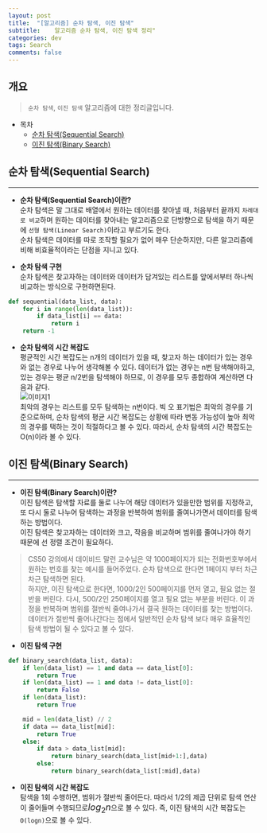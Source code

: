 ```yaml
---
layout: post
title:  "[알고리즘] 순차 탐색, 이진 탐색"
subtitle:    알고리즘 순차 탐색, 이진 탐색 정리"
categories: dev
tags: Search
comments: false
---
```


## 개요
>  `순차 탐색`, `이진 탐색` 알고리즘에 대한 정리글입니다.

- 목차
    - [순차 탐색(Sequential Search)](#순차-탐색(Sequential-Search))
    - [이진 탐색(Binary Search)](#이진-탐색(Binary-Search))


## 순차 탐색(Sequential Search)
---

* __순차 탐색(Sequential Search)이란?__  
순차 탐색은 말 그대로 배열에서 원하는 데이터를 찾아낼 때, 처음부터 끝까지 `차례대로 비교`하며 원하는 데이터를 찾아내는 알고리즘으로 단방향으로 탐색을 하기 때문에 `선형 탐색(Linear Search)`이라고 부르기도 한다.  
순차 탐색은 데이터를 따로 조작할 필요가 없어 매우 단순하지만, 다른 알고리즘에 비해 비효율적이라는 단점을 지니고 있다.  

* __순차 탐색 구현__  
순차 탐색은 찾고자하는 데이터와 데이터가 담겨있는 리스트를 앞에서부터 하나씩 비교하는 방식으로 구현하면된다.  
```python
def sequential(data_list, data):
	for i in range(len(data_list)):
		if data_list[i] == data:
			return i
	return -1
```  

* __순차 탐색의 시간 복잡도__  
평균적인 시간 복잡도는 n개의 데이터가 있을 때, 찾고자 하는 데이터가 있는 경우와 없는 경우로 나누어 생각해볼 수 있다. 데이터가 없는 경우는 n번 탐색해야하고, 있는 경우는 평균 n/2번을 탐색해야 하므로, 이 경우를 모두 종합하여 계산하면 다음과 같다.  
![이미지1]()  
최악의 경우는 리스트를 모두 탐색하는 n번이다. 빅 오 표기법은 최악의 경우를 기준으로하며, 순차 탐색의 평균 시간 복잡도는 상황에 따라 변동 가능성이 높아 최악의 경우를 택하는 것이 적절하다고 볼 수 있다. 따라서, 순차 탐색의 시간 복잡도는 O(n)이라 볼 수 있다.  


## 이진 탐색(Binary Search)
---

* __이진 탐색(Binary Search)이란?__  
이진 탐색은 탐색할 자료를 둘로 나누어 해당 데이터가 있을만한 범위를 지정하고, 또 다시 둘로 나누어 탐색하는 과정을 반복하여 범위를 줄여나가면서 데이터를 탐색하는 방법이다.  
이진 탐색은 찾고자하는 데이터와 크고, 작음을 비교하며 범위를 줄여나가야 하기 때문에 선 정렬 조건이 필요하다.  
> CS50 강의에서 데이비드 말런 교수님은 약 1000페이지가 되는 전화번호부에서 원하는 번호를 찾는 예시를 들어주었다. 순차 탐색으로 한다면 1페이지 부터 차근차근 탐색하면 된다.  
> 하지만, 이진 탐색으로 한다면, 1000/2인 500페이지를 먼저 열고, 필요 없는 절반을 버린다. 다시, 500/2인 250페이지를 열고 필요 없는 부분을 버린다. 이 과정을 반복하며 범위를 절반씩 줄여나가서 결국 원하는 데이터를 찾는 방법이다. 데이터가 절반씩 줄어나간다는 점에서 일반적인 순차 탐색 보다 매우 효율적인 탐색 방법이 될 수 있다고 볼 수 있다.  

* __이진 탐색 구현__  
```python
def binary_search(data_list, data):
	if len(data_list) == 1 and data == data_list[0]:
		return True
	if len(data_list) == 1 and data != data_list[0]:
		return False
	if len(data_list):
		return True

	mid = len(data_list) // 2
	if data == data_list[mid]:
		return True
	else:
		if data > data_list[mid]:
			return binary_search(data_list[mid+1:],data)
		else:
			return binary_search(data_list[:mid],data)
```  

* __이진 탐색의 시간 복잡도__  
탐색을 1회 수행하면, 범위가 절반씩 줄어든다. 따라서 1/2의 제곱 단위로 탐색 연산이 줄어들며 수행되므로<font size=4em>$log_2 n$</font>으로 볼 수 있다. 즉, 이진 탐색의 시간 복잡도는 `O(logn)`으로 볼 수 있다.